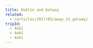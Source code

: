 ```yaml
---
title: Dublin and Galway
related:
  - /articles/2017/05/away_to_galway/
tripId:
  - 4oG1
  - 4oH1
  - 4oK1
---
```

